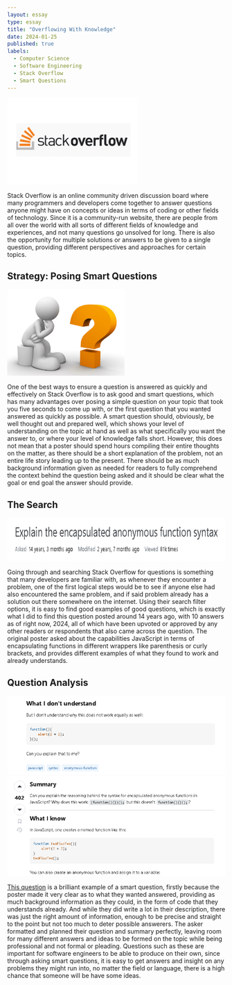 ```yaml
---
layout: essay
type: essay
title: "Overflowing With Knowledge"
date: 2024-01-25
published: true
labels:
  - Computer Science
  - Software Engineering
  - Stack Overflow
  - Smart Questions
---
```


<img height="200px" class="img-thumbnail" src="../img/stack-overflow/stackoverflow.png">

Stack Overflow is an online community driven discussion board where many programmers and developers come together to answer questions anyone might have on concepts or ideas in terms of coding or other fields of technology.
Since it is a community-run website, there are people from all over the world with all sorts of different fields of knowledge and experiences, and not many questions go unsolved for long. There is also the opportunity for multiple solutions or answers to be given to a single question, providing different perspectives and approaches for certain topics.

## Strategy: Posing Smart Questions

<img height="200px" class="img-thumbnail" src="../img/stack-overflow/smart-questions.jpg">

One of the best ways to ensure a question is answered as quickly and effectively on Stack Overflow is to ask good and smart questions, which has many advantages over posing a simple question on your topic that took you five seconds to come up with, or the first question that you wanted answered as quickly as possible.
A smart question should, obviously, be well thought out and prepared well, which shows your level of understanding on the topic at hand as well as what specifically you want the answer to, or where your level of knowledge falls short. However, this does not mean that a poster should spend hours compiling their entire thoughts on the matter, as there should be a short explanation of the problem, not an entire life story leading up to the present.
There should be as much background information given as needed for readers to fully comprehend the context behind the question being asked and it should be clear what the goal or end goal the answer should provide.

## The Search

<img height="100px" class="img-thumbnail" src="../img/stack-overflow/question.png">

Going through and searching Stack Overflow for questions is something that many developers are familiar with, as whenever they encounter a problem, one of the first logical steps would be to see if anyone else had also encountered the same problem, and if said problem already has a solution out there somewhere on the internet.
Using their search filter options, it is easy to find good examples of good questions, which is exactly what I did to find this question posted around 14 years ago, with 10 answers as of right now, 2024, all of which have been upvoted or approved by any other readers or respondents that also came across the question. The original poster asked about the capabilities JavaScript in terms of encapsulating functions in different wrappers like parenthesis or curly brackets, and provides different examples of what they found to work and already understands.

## Question Analysis

<div>
  <img width="650px" class="img-thumbnail" src="../img/stack-overflow/que-ask.png">
  <img width="650px" class="img-thumbnail" src="../img/stack-overflow/que-summary.png">
</div>

<a href="https://stackoverflow.com/questions/1634268/explain-the-encapsulated-anonymous-function-syntax">This question</a> is a brilliant example of a smart question, firstly because the poster made it very clear as to what they wanted answered, providing as much background information as they could, in the form of code that they understands already. And while they did write a lot in their description, there was just the right amount of information, enough to be precise and straight to the point but not too much to deter possible answerers.
The asker formatted and planned their question and summary perfectly, leaving room for many different answers and ideas to be formed on the topic while being professional and not formal or pleading.
Questions such as these are important for software engineers to be able to produce on their own, since through asking smart questions, it is easy to get answers and insight on any problems they might run into, no matter the field or language, there is a high chance that someone will be have some ideas.
